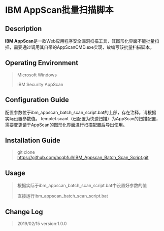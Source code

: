 # IBM AppScan批量扫描脚本

## Description

**IBM AppScan**是一款Web应用程序安全漏洞扫描工具，其图形化界面不能批量扫描，需要通过调用其自带的AppScanCMD.exe实现，故编写该批量扫描脚本。


## Operating Environment

> Microsoft Windows
> 
> IBM Security AppScan


## Configuration Guide
配置参数位于ibm_appscan_batch_scan_script.bat的上部，存在注释，请根据实际设置参数值。
templet.scant（已配置为快速扫描）为AppScan的扫描配置，需要变更请于AppScan的图形化界面进行扫描配置后导出使用。


## Installation Guide

>git clone https://github.com/acgbfull/IBM_Appscan_Batch_Scan_Script.git


## Usage
> 根据实际于ibm_appscan_batch_scan_script.bat中设置好参数的值
> 
> 直接运行ibm_appscan_batch_scan_script.bat


## Change Log

> 2019/02/15  version:1.0.0
